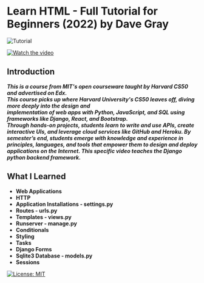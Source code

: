 # Learn HTML - Full Tutorial for Beginners (2022) by Dave Gray

![Tutorial](https://img.shields.io/badge/Tutorial-lightorange)

[![Watch the video](https://img.youtube.com/vi/w8q0C-C1js4/0.jpg)](https://www.youtube.com/watch?v=w8q0C-C1js4)

## Introduction
***This is a course from MIT's open courseware taught by Harvard CS50 and advertised on Edx.  <br>
This course picks up where Harvard University's CS50 leaves off, diving more deeply into the design and <br>
implementation of web apps with Python, JavaScript, and SQL using frameworks like Django, React, and Bootstrap. <br>
Through hands-on projects, students learn to write and use APIs, create interactive UIs, and leverage cloud services like GitHub and Heroku.
By semester’s end, students emerge with knowledge and experience in principles, languages, and tools that empower them to design and deploy applications on the Internet.
This specific video teaches the Django python backend framework.***


## What I Learned
* **Web Applications**
* **HTTP**
* **Application Installations - settings.py**
* **Routes - urls.py**
* **Templates - views.py**
* **Runserver - manage.py**
* **Conditionals**
* **Styling**
* **Tasks**
* **Django Forms**
* **Sqlite3 Database - models.py**
* **Sessions**

[![License: MIT](https://img.shields.io/badge/License-MIT%202024-orange.svg)](https://opensource.org/license/mit)
